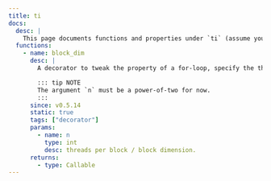```yaml
---
title: ti
docs:
  desc: |
    This page documents functions and properties under `ti` (assume you have done `import taichi as ti`) namespace.
  functions:
    - name: block_dim
      desc: |
        A decorator to tweak the property of a for-loop, specify the threads per block of the next parallel for-loop.

        ::: tip NOTE
        The argument `n` must be a power-of-two for now.
        :::
      since: v0.5.14
      static: true
      tags: ["decorator"]
      params:
        - name: n
          type: int
          desc: threads per block / block dimension.
      returns:
        - type: Callable
---
```


<ApiDocs />
